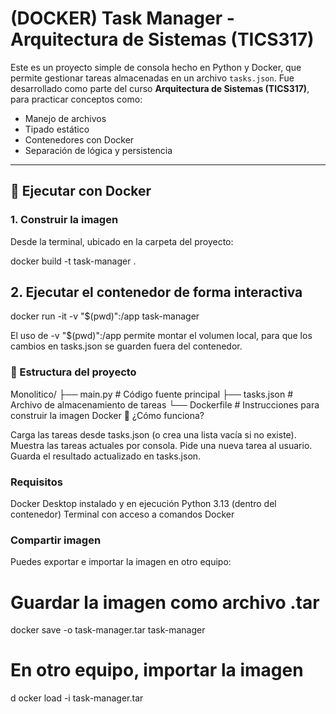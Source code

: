 # (DOCKER) Task Manager - Arquitectura de Sistemas (TICS317)

Este es un proyecto simple de consola hecho en Python y Docker, que permite gestionar tareas almacenadas en un archivo `tasks.json`. Fue desarrollado como parte del curso **Arquitectura de Sistemas (TICS317)**, para practicar conceptos como:

- Manejo de archivos
- Tipado estático
- Contenedores con Docker
- Separación de lógica y persistencia

---

## 🐳 Ejecutar con Docker

### 1. Construir la imagen

Desde la terminal, ubicado en la carpeta del proyecto:

docker build -t task-manager .

## 2. Ejecutar el contenedor de forma interactiva

docker run -it -v "$(pwd)":/app task-manager

El uso de -v "$(pwd)":/app permite montar el volumen local, para que los cambios en tasks.json se guarden fuera del contenedor.

### 📂 Estructura del proyecto


Monolitico/
├── main.py         # Código fuente principal
├── tasks.json      # Archivo de almacenamiento de tareas
└── Dockerfile      # Instrucciones para construir la imagen Docker
🧪 ¿Cómo funciona?

Carga las tareas desde tasks.json (o crea una lista vacía si no existe).
Muestra las tareas actuales por consola.
Pide una nueva tarea al usuario.
Guarda el resultado actualizado en tasks.json.

### Requisitos

Docker Desktop instalado y en ejecución
Python 3.13 (dentro del contenedor)
Terminal con acceso a comandos Docker

### Compartir imagen

Puedes exportar e importar la imagen en otro equipo:

# Guardar la imagen como archivo .tar

docker save -o task-manager.tar task-manager

# En otro equipo, importar la imagen
d
ocker load -i task-manager.tar
